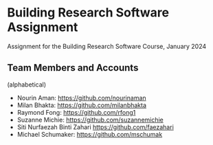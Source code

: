 # Building Research Software Assignment
Assignment for the Building Research Software Course, January 2024

## Team Members and Accounts
(alphabetical)
- Nourin Aman: https://github.com/nourinaman
- Milan Bhakta: https://github.com/milanbhakta
- Raymond Fong: https://github.com/rfong1
- Suzanne Michie: https://github.com/suzannemichie
- Siti Nurfaezah Binti Zahari https://github.com/faezahari
- Michael Schumaker: https://github.com/mschumak

